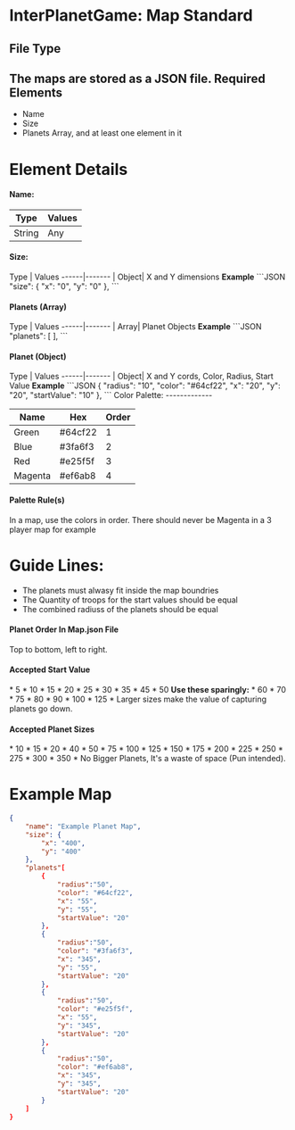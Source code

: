InterPlanetGame: Map Standard
=====
File Type
----
The maps are stored as a JSON file.
Required Elements
---
* Name
* Size
* Planets Array, and at least one element in it

Element Details
=========
<h4>Name:</h4>

Type | Values
------|-------
| String| Any


<h4>Size:</h4>
Type | Values
------|-------
| Object| X and Y dimensions
<b>Example</b>
```JSON
"size": {
  "x": "0",
  "y": "0"
},
```
<h4>Planets (Array)</h4>
Type | Values
------|-------
| Array| Planet Objects
<b>Example</b>
```JSON
"planets": [
],
```
<h4>Planet (Object)</h4>
Type | Values
------|-------
| Object| X and Y cords, Color, Radius, Start Value
<b>Example</b>
```JSON
{
		"radius": "10",
		"color": "#64cf22",
		"x": "20",
		"y": "20",
		"startValue": "10"
},
```
Color Palette:
-------------

Name | Hex |Order
-----| --- |-----
Green | #64cf22 | 1
Blue | #3fa6f3 | 2
Red | #e25f5f | 3
Magenta | #ef6ab8 | 4

<h4>Palette Rule(s)</h4>
In a map, use the colors in order. There should never be Magenta in a 3 player map for example

Guide Lines:
========================
* The planets must alwasy fit inside the map boundries
* The Quantity of troops for the start values should be equal
* The combined radiuss of the planets should be equal

<h4>Planet Order In Map.json File</h4>
Top to bottom, left to right.

<h4>Accepted Start Value</h4>
* 5
* 10
* 15
* 20
* 25
* 30
* 35
* 45
* 50
<b>Use these sparingly:</b>
* 60
* 70
* 75
* 80
* 90
* 100
* 125
* Larger sizes make the value of capturing planets go down.

<h4>Accepted Planet Sizes</h4>
* 10
* 15
* 20
* 40
* 50
* 75
* 100
* 125
* 150
* 175
* 200
* 225
* 250
* 275
* 300
* 350
* No Bigger Planets, It's a waste of space (Pun intended).

Example Map
===========
```JSON
{
	"name": "Example Planet Map",
	"size": {
		"x": "400",
		"y": "400"
	},
	"planets"[
		{
			"radius":"50",
			"color": "#64cf22",
			"x": "55",
			"y": "55",
			"startValue": "20"
		},
		{
			"radius":"50",
			"color": "#3fa6f3",
			"x": "345",
			"y": "55",
			"startValue": "20"
		},
		{
			"radius":"50",
			"color": "#e25f5f",
			"x": "55",
			"y": "345",
			"startValue": "20"
		},
		{
			"radius":"50",
			"color": "#ef6ab8",
			"x": "345",
			"y": "345",
			"startValue": "20"
		}
	]
}
```

